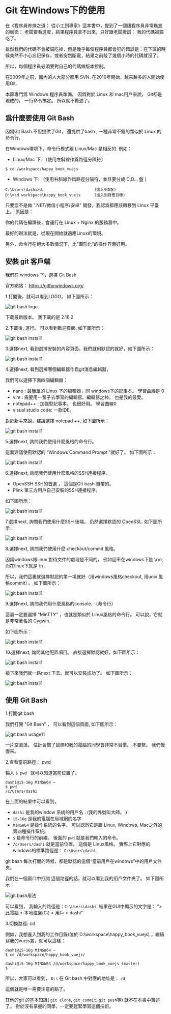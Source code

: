 # Git 在Windows下的使用

在《程序員修煉之道： 從小工到專家》這本書中，提到了一個讓程序員非常尷尬的局面： 老闆要看進度，結果程序員拿不出來，只好跟老闆撒謊： 我的代碼被貓吃了。

雖然我們的代碼不會被貓吃掉，但是幾乎每個程序員都會犯的錯誤是：在下班的時候突然不小心忘記保存，或者突然斷電，結果之前敲了幾個小時的代碼就沒了。

所以，每個程序員必須要對自己的代碼做版本控制。 

在2009年之前，國內的人大部分都用 SVN. 在2010年開始，越來越多的人開始使用Git. 

本節專門爲 Windows 程序員準備。 因爲對於 Linux 和 mac用戶來說， Git都是現成的。 一行命令搞定。 所以就不贅述了。

## 爲什麼要使用 Git Bash

因爲Git Bash 不但提供了Git， 還提供了bash , 一種非常不錯的類似於 Linux 的命令行。

在Windows環境下，命令行模式跟 Linux/Mac 是相反的. 例如：  

- Linux/Mac 下: （使用左斜線作爲路徑分隔符）

```
$ cd /workspace/happy_book_vuejs
```

- Windows 下:    （使用右斜線作爲路徑分隔符，並且要分成 C,D... 盤 )

```
C:\Users\dashi>d:                      (進入到D盤)
D:\>cd workspace\happy_book_vuejs      (進入到對應目錄)
```

只要您不是做 ".NET/微信小程序/安卓" 開發，我認爲都應該轉移到 Linux 平臺上。  原因是：

你的代碼在編譯後，會運行在 Linux + Nginx 的服務器中。

最好的辦法就是，從現在開始就適應Linux的環境。 

另外，命令行在絕大多數情況下，比“圖形化”的操作界面好用。 

## 安裝 git 客戶端

我們在 windows 下，選擇 Git Bash.  

官方網站： https://gitforwindows.org/

1.打開後，就可以看到LOGO， 如下圖所示：

![git bash logo](./images/git_bash_1.png)

下載最新版本。  我下載的是 2.16.2 

2.下載後, 運行。 可以看到歡迎頁面, 如下圖所示：

![git bash install1](./images/git_bash_setup1.png)

3.選擇next, 看到選擇安裝的內容頁面，我們就用默認的就好，如下圖所示：

![git bash install1](./images/git_bash_setup2.png)

4.選擇next, 看到選擇哪個編輯器作爲git消息編輯器，

我們可以選擇下面四個編輯器： 

- nano : 最簡單的 Linux 下的編輯器，同 windows下的記事本。 學習曲線是 0 
- vim : 需要用一輩子去學習的編輯器。編輯器之神。 也是我的最愛。
- notepad++ : 加強型記事本。 也很好用。 學習曲線0
- visual studio code: 一款IDE。 

對於新手來說，建議選擇 notepad ++, 如下圖所示： 

![git bash install1](./images/git_bash_setup3.png)	

5.選擇next, 詢問我們使用什麼風格的命令行。 

這裏建議使用默認的 “Windows Command Prompt ”就好了。  如下圖所示：

![git bash install1](./images/git_bash_setup4.png)	

6.選擇next, 詢問我們使用什麼風格的SSH連接程序。   

- OpenSSH  SSH的首選  ， 這個是Git bash 自帶的。 
- Plink    第三方用戶自己安裝的SSH連接程序。

如下圖所示：

![git bash install1](./images/git_bash_setup5.png)	

7.選擇next, 詢問我們使用什麼SSH 後端。  仍然選擇默認的 OpenSSL.  如下圖所示：

![git bash install1](./images/git_bash_setup6.png)	

8.選擇next, 詢問我們使用什麼 checkout/commit 風格。 

因爲windows跟linux 對待文件的處理是不同的， 例如回車在windows下是 \r\n, 而在linux下就是 \n .  

所以，我們這裏就選擇默認的第一項就好（用windows風格checkout, 用unix 風格commit) 。 如下圖所示： 

![git bash install1](./images/git_bash_setup7.png)	

9.選擇next, 詢問我們用什麼風格的console. （命令行）

這裏一定要選擇 "MinTTY" ，也就是類似於 Linux風格的命令行。  可以說，它就是非常著名的 Cygwin. 

如下圖所示：

![git bash install1](./images/git_bash_setup8.png)	

10.選擇next, 詢問其他配置項目。 直接選擇默認就好，如下圖所示： 

![git bash install1](./images/git_bash_setup9.png)	

接下來我們就一路next  下去。就可以安裝成功了。 如下圖所示： 

![git bash install1](./images/git_bash_setup10.png)	

## 使用 Git Bash

1.打開git bash

我們打開 "Git Bash" ， 可以看到這個頁面, 如下圖所示： 

![git bash usage11](./images/git_bash_usage1.png)	

一片空蕩蕩。 估計習慣了鼠標和我的電腦的同學會非常不習慣。 不要緊。 我們慢慢來。 

2.查看當前路徑：  pwd

輸入 `$ pwd ` 就可以知道當前位置了。

```
dashi@i5-16g MINGW64 ~
$ pwd
/c/Users/dashi
```

在上面的結果中可以看到，  

- `dashi` 是我的window 系統的用戶名 . (我的外號叫大師。 )
- `i5-16g` 是我的電腦在局域網的名字
- `MINGW64` 是操作系統的名字。 可以認爲它是跟 Linux, Windows, Mac之外的第四種操作系統。
- `$` 是命令行的前綴。 後面的 `pwd` 就是我們輸入的命令。
- `/c/Users/dashi` 就是當前位置。 這個是 Linux風格。 實際上它對應的 windows的標準路徑是： `C:\Users\dashi`

git bash 每次打開的時候，都是默認的這個“當前用戶在windows”中的用戶文件夾。 

我們在一個窗口中打開 這個路徑的話，就可以看到我的用戶文件夾了。 如下圖所示： 

![git bash用法](./images/git_bash_usage2.png)

可以看到， 我輸入的路徑是：`C:\Users\dashi`, 結果在GUI中顯示的文字是： "> 此電腦 > 本地磁盤(C:) > 用戶 > dashi"

3.切換路徑:  cd

例如，我想進入到我的工作目錄(位於 D:\workspace\happy_book_vuejs) ，繼續寫我的vuejs書，就可以這樣： 

```
dashi@i5-16g MINGW64 ~
$ cd /d/workspace/happy_book_vuejs/                     

dashi@i5-16g MINGW64 /d/workspace/happy_book_vuejs (master)
$
```

所以，大家可以看到， `D:\` 在 Git bash 中對應的地址是： `/d`  

這個就是唯一需要注意的點了。 

其他的git 的基本知識( `git clone`, `git commit`, `git push`等) 就不在本書中贅述了。 對於沒有掌握的同學，一定要趕緊學習這個技術。

